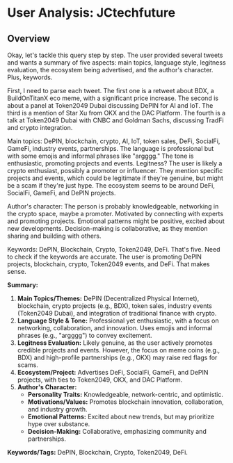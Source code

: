 # User Analysis: JCtechfuture

## Overview

<think>
Okay, let's tackle this query step by step. The user provided several tweets and wants a summary of five aspects: main topics, language style, legitness evaluation, the ecosystem being advertised, and the author's character. Plus, keywords.

First, I need to parse each tweet. The first one is a retweet about BDX, a BuildOnTitanX eco meme, with a significant price increase. The second is about a panel at Token2049 Dubai discussing DePIN for AI and IoT. The third is a mention of Star Xu from OKX and the DAC Platform. The fourth is a talk at Token2049 Dubai with CNBC and Goldman Sachs, discussing TradFi and crypto integration.

Main topics: DePIN, blockchain, crypto, AI, IoT, token sales, DeFi, SocialFi, GameFi, industry events, partnerships. The language is professional but with some emojis and informal phrases like "argggg." The tone is enthusiastic, promoting projects and events. Legitness? The user is likely a crypto enthusiast, possibly a promoter or influencer. They mention specific projects and events, which could be legitimate if they're genuine, but might be a scam if they're just hype. The ecosystem seems to be around DeFi, SocialFi, GameFi, and DePIN projects. 

Author's character: The person is probably knowledgeable, networking in the crypto space, maybe a promoter. Motivated by connecting with experts and promoting projects. Emotional patterns might be positive, excited about new developments. Decision-making is collaborative, as they mention sharing and building with others.

Keywords: DePIN, Blockchain, Crypto, Token2049, DeFi. That's five. Need to check if the keywords are accurate. The user is promoting DePIN projects, blockchain, crypto, Token2049 events, and DeFi. That makes sense.
</think>

**Summary:**  
1. **Main Topics/Themes:** DePIN (Decentralized Physical Internet), blockchain, crypto projects (e.g., BDX), token sales, industry events (Token2049 Dubai), and integration of traditional finance with crypto.  
2. **Language Style & Tone:** Professional yet enthusiastic, with a focus on networking, collaboration, and innovation. Uses emojis and informal phrases (e.g., "argggg") to convey excitement.  
3. **Legitness Evaluation:** Likely genuine, as the user actively promotes credible projects and events. However, the focus on meme coins (e.g., BDX) and high-profile partnerships (e.g., OKX) may raise red flags for scams.  
4. **Ecosystem/Project:** Advertises DeFi, SocialFi, GameFi, and DePIN projects, with ties to Token2049, OKX, and DAC Platform.  
5. **Author's Character:**  
   - **Personality Traits:** Knowledgeable, network-centric, and optimistic.  
   - **Motivations/Values:** Promotes blockchain innovation, collaboration, and industry growth.  
   - **Emotional Patterns:** Excited about new trends, but may prioritize hype over substance.  
   - **Decision-Making:** Collaborative, emphasizing community and partnerships.  

**Keywords/Tags:** DePIN, Blockchain, Crypto, Token2049, DeFi.